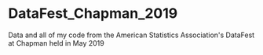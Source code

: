 # DataFest_Chapman_2019
Data and all of my code from the American Statistics Association's DataFest at Chapman held in May 2019
